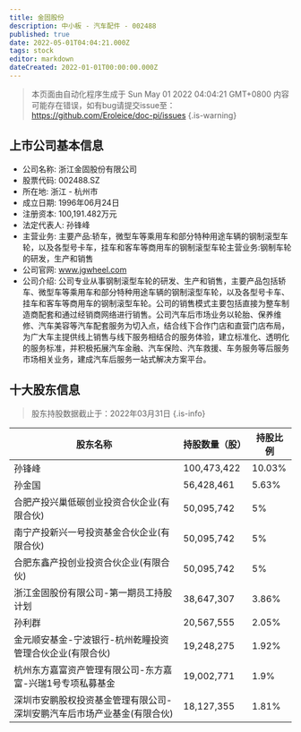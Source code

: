 ```yaml
---
title: 金固股份
description: 中小板 - 汽车配件 - 002488
published: true
date: 2022-05-01T04:04:21.000Z
tags: stock
editor: markdown
dateCreated: 2022-01-01T00:00:00.000Z
---
```


> 本页面由自动化程序生成于 Sun May 01 2022 04:04:21 GMT+0800
> 内容可能存在错误，如有bug请提交issue至：https://github.com/Eroleice/doc-pi/issues
{.is-warning}

## 上市公司基本信息
- 公司名称: 浙江金固股份有限公司
- 股票代码: 002488.SZ
- 所在地: 浙江 - 杭州市
- 成立日期: 1996年06月24日
- 注册资本: 100,191.482万元
- 法定代表人: 孙锋峰
- 主营业务: 主要产品:轿车，微型车等乘用车和部分特种用途车辆的钢制滚型车轮，以及各型号卡车，挂车和客车等商用车的钢制滚型车轮主营业务:钢制车轮的研发，生产和销售
- 公司官网: www.jgwheel.com
- 公司介绍: 公司专业从事钢制滚型车轮的研发、生产和销售，主要产品包括轿车、微型车等乘用车和部分特种用途车辆的钢制滚型车轮，以及各型号卡车、挂车和客车等商用车的钢制滚型车轮。公司的销售模式主要包括直接为整车制造商配套和通过经销商网络进行销售。公司汽车后市场业务以轮胎、保养维修、汽车美容等汽车配套服务为切入点，结合线下合作门店和直营门店布局，为广大车主提供线上销售与线下服务相结合的服务体验，建立标准化、透明化的服务标准，并积极拓展汽车金融、汽车保险、汽车救援、车务服务等后服务市场相关业务，建成汽车后服务一站式解决方案平台。


## 十大股东信息
> 股东持股数据截止于：2022年03月31日
{.is-info}

| 股东名称 | 持股数量（股） | 持股比例 |
| --- | --- | --- |
| 孙锋峰 | 100,473,422 | 10.03% |
| 孙金国 | 56,428,461 | 5.63% |
| 合肥产投兴巢低碳创业投资合伙企业(有限合伙) | 50,095,742 | 5% |
| 南宁产投新兴一号投资基金合伙企业(有限合伙) | 50,095,742 | 5% |
| 合肥东鑫产投创业投资合伙企业(有限合伙) | 50,095,742 | 5% |
| 浙江金固股份有限公司-第一期员工持股计划 | 38,647,307 | 3.86% |
| 孙利群 | 20,567,555 | 2.05% |
| 金元顺安基金-宁波银行-杭州乾瞳投资管理合伙企业(有限合伙) | 19,248,275 | 1.92% |
| 杭州东方嘉富资产管理有限公司-东方嘉富-兴瑞1号专项私募基金 | 19,002,771 | 1.9% |
| 深圳市安鹏股权投资基金管理有限公司-深圳安鹏汽车后市场产业基金(有限合伙) | 18,127,355 | 1.81% |





